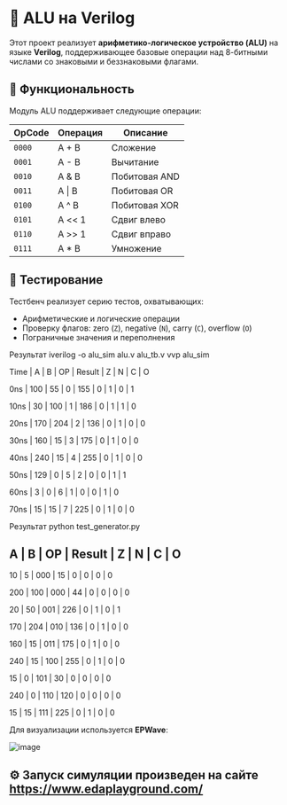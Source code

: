 # 🔢 ALU на Verilog

Этот проект реализует **арифметико-логическое устройство (ALU)** на языке **Verilog**, поддерживающее базовые операции над 8-битными числами со знаковыми и беззнаковыми флагами.

## 🚀 Функциональность

Модуль ALU поддерживает следующие операции:

| OpCode | Операция               | Описание                          |
|--------|------------------------|-----------------------------------|
| `0000` | A + B                  | Сложение                          |
| `0001` | A - B                  | Вычитание                         |
| `0010` | A & B                  | Побитовая AND                     |
| `0011` | A \| B                 | Побитовая OR                      |
| `0100` | A ^ B                  | Побитовая XOR                     |
| `0101` | A << 1                 | Сдвиг влево                       |
| `0110` | A >> 1                 | Сдвиг вправо                      |
| `0111` | A * B                  | Умножение                         |

## 🧪 Тестирование

Тестбенч реализует серию тестов, охватывающих:

- Арифметические и логические операции
- Проверку флагов: zero (`Z`), negative (`N`), carry (`C`), overflow (`O`)
- Пограничные значения и переполнения

Результат iverilog -o alu_sim alu.v alu_tb.v 
vvp alu_sim

Time |  A  |  B  | OP  | Result | Z | N | C | O 

   0ns | 100 |  55 |  0  | 155    | 0 | 1 | 0 | 1

  10ns |  30 | 100 |  1  | 186    | 0 | 1 | 1 | 0
  
  20ns | 170 | 204 |  2  | 136    | 0 | 1 | 0 | 0
  
  30ns | 160 |  15 |  3  | 175    | 0 | 1 | 0 | 0
  
  40ns | 240 |  15 |  4  | 255    | 0 | 1 | 0 | 0
  
  50ns | 129 |   0 |  5  |   2    | 0 | 0 | 1 | 1
  
  60ns |   3 |   0 |  6  |   1    | 0 | 0 | 1 | 0
  
  70ns |  15 |  15 |  7  | 225    | 0 | 1 | 0 | 0

  Результат python test_generator.py

 A  | B  | OP  | Result | Z | N | C | O
----------------------------------------
 10 |   5 | 000 |     15 | 0 | 0 | 0 | 0

200 | 100 | 000 |     44 | 0 | 0 | 0 | 0

 20 |  50 | 001 |    226 | 0 | 1 | 0 | 1

170 | 204 | 010 |    136 | 0 | 1 | 0 | 0

160 |  15 | 011 |    175 | 0 | 1 | 0 | 0

240 |  15 | 100 |    255 | 0 | 1 | 0 | 0

 15 |   0 | 101 |     30 | 0 | 0 | 0 | 0

240 |   0 | 110 |    120 | 0 | 0 | 0 | 0

 15 |  15 | 111 |    225 | 0 | 1 | 0 | 0

  Для визуализации используется **EPWave**:
  
![image](https://github.com/user-attachments/assets/4dbbb10a-b0ba-4ad0-958f-727c123b6c32)


## ⚙️ Запуск симуляции произведен на сайте https://www.edaplayground.com/
